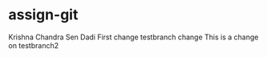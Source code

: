 # assign-git
Krishna Chandra Sen Dadi
First change
testbranch change
This is a change on testbranch2
